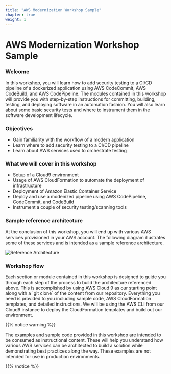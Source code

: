 ```yaml
---
title: "AWS Modernization Workshop Sample"
chapter: true
weight: 1
---
```


# AWS Modernization Workshop Sample

### Welcome

<p style='text-align: left;'>
    In this workshop, you will learn how to add security testing to a CI/CD pipeline of a dockerized application using AWS CodeCommit, AWS CodeBuild, and AWS CodePipeline. The modules contained in this workshop will provide you with step-by-step instructions for committing, building, testing, and deploying software in an automation fashion. You will also learn about some basic security tests and where to instrument them in the software development lifecycle. 
</p>

### Objectives
- Gain familiarity with the workflow of a modern application
- Learn where to add security testing to a CI/CD pipeline
- Learn about AWS services used to orchestrate testing 

### What we will cover in this workshop
- Setup of a Cloud9 environment
- Usage of AWS CloudFormation to automate the deployment of infrastructure
- Deployment of Amazon Elastic Container Service
- Deploy and use a modenized pipeline using AWS CodePipeline, CodeCommit, and CodeBuild 
- Instrument a couple of security testing/scanning tools

### Sample reference architecture

<p style='text-align: left;'>
    At the conclusion of this workshop, you will end up with various AWS services provisioned in your AWS account. The following diagram illustrates some of these services and is intended as a sample reference architecture.
</p>

![Reference Architecture](/images/aws-pipeline.png)

### Workshop flow

<p style='text-align: left;'>
    Each section or module contained in this workshop is designed to guide you through each step of the process to build the architecture referenced above. This is accomplished by using AWS Cloud 9 as our starting point along with a `git clone` of the content from our repository. Everything you need is provided to you including sample code, AWS CloudFormation templates, and detailed instructions. We will be using the AWS CLI from our Cloud9 instance to deploy the CloudFormation templates and build out our environment. 
</p>


{{% notice warning %}}
<p style='text-align: left;'>
The examples and sample code provided in this workshop are intended to be consumed as instructional content. These will help you understand how various AWS services can be architected to build a solution while demonstrating best practices along the way. These examples are not intended for use in production environments.
</p>
{{% /notice %}}